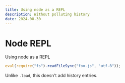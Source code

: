 ```yaml
---
title: Using node as a REPL
description: Without polluting history
date: 2024-08-30
---
```


# Node REPL

Using node as a REPL

```js
eval(require("fs").readFileSync("foo.js", "utf-8"));
```

Unlike `.load`, this doesn't add history entries.
